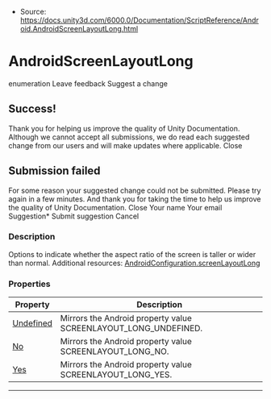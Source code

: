 * Source: https://docs.unity3d.com/6000.0/Documentation/ScriptReference/Android.AndroidScreenLayoutLong.html

# AndroidScreenLayoutLong
enumeration
Leave feedback
Suggest a change
## Success!
Thank you for helping us improve the quality of Unity Documentation. Although we cannot accept all submissions, we do read each suggested change from our users and will make updates where applicable.
Close
## Submission failed
For some reason your suggested change could not be submitted. Please <a>try again</a> in a few minutes. And thank you for taking the time to help us improve the quality of Unity Documentation.
Close
Your name Your email Suggestion* Submit suggestion
Cancel
### Description
Options to indicate whether the aspect ratio of the screen is taller or wider than normal.
Additional resources: [AndroidConfiguration.screenLayoutLong](https://docs.unity3d.com/6000.0/Documentation/ScriptReference/Android.AndroidConfiguration-screenLayoutLong.html)
### Properties
Property | Description  
---|---  
[Undefined](https://docs.unity3d.com/6000.0/Documentation/ScriptReference/Android.AndroidScreenLayoutLong.Undefined.html) | Mirrors the Android property value SCREENLAYOUT_LONG_UNDEFINED.  
[No](https://docs.unity3d.com/6000.0/Documentation/ScriptReference/Android.AndroidScreenLayoutLong.No.html) | Mirrors the Android property value SCREENLAYOUT_LONG_NO.  
[Yes](https://docs.unity3d.com/6000.0/Documentation/ScriptReference/Android.AndroidScreenLayoutLong.Yes.html) | Mirrors the Android property value SCREENLAYOUT_LONG_YES.  
* * *
